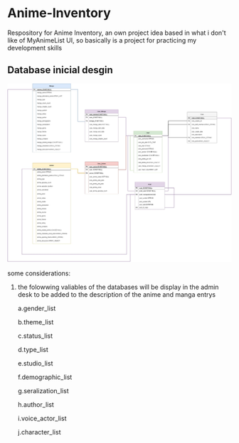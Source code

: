 # Anime-Inventory
 Respository for Anime Inventory, an own project idea based in what i don't like of MyAnimeList UI, so basically is a project for practicing my development skills
 
 ## Database inicial desgin
 ![My Remote Image](https://github.com/AndreaToPaz/Anime-Inventory/blob/main/reame-img/Anime%20Inventory.jpg?raw=true)
 
 some considerations:
 
 1. the folowwing valiables of the databases will be display in the admin desk to be added to the description of the anime and manga entrys
 
    a.gender_list
    
    b.theme_list
    
    c.status_list
    
    d.type_list
    
    e.studio_list
    
    f.demographic_list
    
    g.seralization_list
    
    h.author_list
    
    i.voice_actor_list
    
    j.character_list
    

